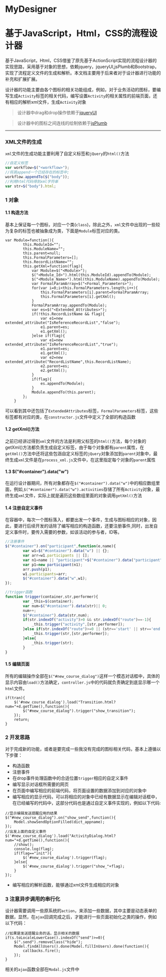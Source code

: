 MyDesigner
==========
# 基于JavaScript，Html，CSS的流程设计器


基于JavaScript，Html，CSS借鉴了原先基于ActionScript实现的流程设计器的实现思路，采用基于对象的思想，依赖jquery，jqueryUI,jsPlumb和Bootstrap，实现了流程定义文件的生成和解析。本文档主要用于后来者对于设计器进行功能的补充和扩展扩展。

设计器的功能主要由各个图标的相关功能组成，例如，对于业务活动的图标，要编写生成`Activity`标签的相关代码，编写设置`Activity`的相关属性的前端页面，还有相应的解析xml文件，生成`Activity`对象

> 设计器中drag和drop操作依赖于[jqueryUI](http://jqueryui.com/)

> 设计器中的图标之间连线的绘制依赖于[jsPlumb](http://jsplumbtoolkit.com/demo/home/dom.html)

-------------------
### XML文件的生成
`xml`文件的生成功能主要利用了自定义标签和`jQuery`的`html()`方法
``` javascript
//自定义标签
var workflow=$("<workflow>");
//将其append一个已经存在的标签中;
workflow.appendTo($("body"));
//利用html代码得到xml字符串
var str=$("body").html;
```
### 1 对象

#### 1.1 构造方法

基本上保证每一个图标，对应一个类(`class`)，除此之外，`xml`文件中出现的一些较为复杂的标签也被抽象成为类，下面是`Module`标签对应的类。
```
var Module=function(){
		this.ModuleId="";
		this.ModuleName="";
		this.parent=null;
		this.FormalParameters=[];
		this.RecordListName="";
		this.getXml=function(flag){
			var Module=$("<Module>");
			$("<Module_Id>").html(this.ModuleId).appendTo(Module);
			$("<Module_Name>").html(this.ModuleName).appendTo(Module);
			var FormalParamArray=$("<Formal_Parameters>");
			for(var i=0;i<this.FormalParameters.length;i++){
				this.FormalParameters[i].parent=FormalParamArray;
				this.FormalParameters[i].getXml();
			}
			FormalParamArray.appendTo(Module);
			var es=$("<Extended_Attributes>");
			if(!this.RecordListName && flag){				
				var e1=new extended_attribute("IsReferenceRecordList","false");
				e1.parent=es;
				e1.getXml();
			}else if(flag){
				var e1=new extended_attribute("IsReferenceRecordList","true");
				e1.parent=es;
				e1.getXml();
				var e2=new extended_attribute("RecordListName",this.RecordListName);
				e2.parent=es;
				e2.getXml();
			}
			if(flag){
				es.appendTo(Module);
			}			
			Module.appendTo(this.parent);
		};
	}
```
可以看到其中还包括了`ExtendedAttributes`标签，`FormalParameters`标签，这些标签都有对应的类，在`constructor.js`文件中定义了全部的构造函数
#### 1.2 getXml()方法
之前已经讲过得到`xml`文件的方法是利用父标签的`html()`方法，每个对象的getXml()方法都负责生成自定义标签，由于每个对象都有`parent`属性，在`getXml()`方法中还将这些包涵自定义标签的`jQuery`对象添加到`parent`对象中，最终生成`xml`文件是在`process_xml.js`文件中，在这里指定每个对象的`parent`属性
#### 1.3 $("#container").data("w")
在运行设计器期间，所有对象都存在`$("#container").data("w")`中的相应数组里面，例如,`$("#container").data("w").activities`存储了所有`Activity`对象，最终生成`xml`文件，实际上就是遍历这些数组里面的对象调用`getXml()`方法
#### 1.4 注册自定义事件
在容器中，每次一个图标落入，都要出发一个事件，生成与图标相应的对象，因此，要进行后续开发的话除了编写相应的构造函数，还要注册事件,同时，出发自定义事件时，要传入需要的参数，如该活动的参与者，ID等。
``` javascript
//注册事件
$("#container").on("participant",function(e,name){
		var w1=$("#container").data("w") || {};
		var arr=w1.participants || [];
		var n1=name || "participant"+$("#container").data("participant");
		var p1=new participant(n1);
		arr.push(p1);
		w1.participants=arr;
		$("#container").data("w",w1);
});
```
``` javascript
//trigger函数
function trigger(container,str,performer){
    	var _this=$(container);
    	var num=$("#container").data(str)|| 0;
    	num++;
    	$("#container").data(str,num);
    	if(str.indexOf("activity")>0 && str.indexOf("route")==-1){
    		_this.trigger("activity",[str,performer]);
    	}else if(str.indexOf("route")>=0 || (str=='start' || str=='end')){
    		_this.trigger(str,[str,performer]);
    	}else{
    		_this.trigger(str);
    	}
}
```
#### 1.5 编辑页面
所有的编辑操作全部在`$("#new_course_dialog")`这样一个模态对话框中，具体的显示内容由`load()`方法确定，`controller.js`中的代码就负责确定到底显示哪一个`html`文件。
```
if(tran){
	$('#new_course_dialog').load("Transition.html?num="+d.getTime(),function(){
	    $("#new_course_dialog").trigger("show_transition");
	});
	return;
}
```

### 2 开发思路
对于完成新的功能，或者是要完成一些我没有完成的图标相关代码，基本上遵循以下步骤：
- 构造函数
- 注册事件
- 在drop事件处理函数中的合适位置`trigger`相应的自定义事件
- 编写显示对话框所需要的网页
- 在页面中编写相应的前端代码，将页面设置的数据添加到对应的对象中
- 编写相应的显示代码，可以将相应的对象中已经有数据显示在编辑对话框中，在已经编写的代码中，这部分代码也是通过自定义事件实现的，例如以下代码:

```
//显示编辑发送提醒应用的结果
$("#new_course_dialog").on("show_send",function(){
	Model.showSendOptionFilled(dict_appname);
});
//出发上面的自定义事件
$('#new_course_dialog').load("ActivityDialog.html?num="+d.getTime(),function(){
	//show();
	console.log(flag);
	if(flag=="init"){					
		$('#new_course_dialog').trigger(flag);
	}else{
		$('#new_course_dialog').trigger("show_"+flag);
	}
});

```
- 编写相应的解析函数，能够通过xml文件生成相应的对象


### 3 注意异步调用的串行化
设计器需要调用一些原系统的`action`，来添加一些数据，其中主要是动态表单的数据，显然，在`ajax`回调完成之后，才能进行一些页面初始化之类的操作，例如以下代码：

```
//如果是发送提醒业务的话，显示相关的数据
if(s.toLocaleLowerCase().indexOf("send")>=0){
	$(".send").removeClass("hide");
	Model.findAllUsers().done(Model.fillInUsers).done(function(){
		callbacks.fire();
	});
}
```
相关的`ajax`函数全部在`Modal.js`文件中
